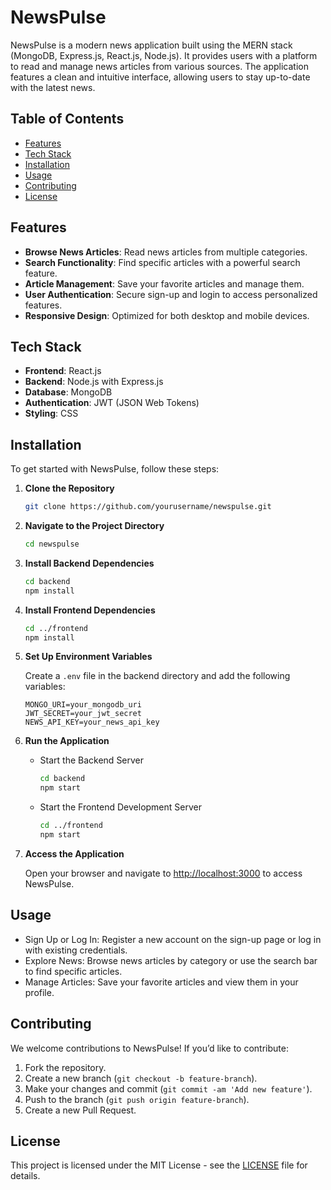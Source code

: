 # NewsPulse

NewsPulse is a modern news application built using the MERN stack (MongoDB, Express.js, React.js, Node.js). It provides users with a platform to read and manage news articles from various sources. The application features a clean and intuitive interface, allowing users to stay up-to-date with the latest news.

## Table of Contents

- [Features](#features)
- [Tech Stack](#tech-stack)
- [Installation](#installation)
- [Usage](#usage)
- [Contributing](#contributing)
- [License](#license)

## Features

- **Browse News Articles**: Read news articles from multiple categories.
- **Search Functionality**: Find specific articles with a powerful search feature.
- **Article Management**: Save your favorite articles and manage them.
- **User Authentication**: Secure sign-up and login to access personalized features.
- **Responsive Design**: Optimized for both desktop and mobile devices.

## Tech Stack

- **Frontend**: React.js
- **Backend**: Node.js with Express.js
- **Database**: MongoDB
- **Authentication**: JWT (JSON Web Tokens)
- **Styling**: CSS

## Installation

To get started with NewsPulse, follow these steps:

1. **Clone the Repository**

   ```bash
   git clone https://github.com/yourusername/newspulse.git
   ```

2. **Navigate to the Project Directory**

   ```bash
   cd newspulse
   ```

3. **Install Backend Dependencies**

   ```bash
   cd backend
   npm install
   ```

4. **Install Frontend Dependencies**

   ```bash
   cd ../frontend
   npm install
   ```

5. **Set Up Environment Variables**

   Create a `.env` file in the backend directory and add the following variables:

   ```env
   MONGO_URI=your_mongodb_uri
   JWT_SECRET=your_jwt_secret
   NEWS_API_KEY=your_news_api_key
   ```

6. **Run the Application**

   - Start the Backend Server

     ```bash
     cd backend
     npm start
     ```

   - Start the Frontend Development Server

     ```bash
     cd ../frontend
     npm start
     ```

7. **Access the Application**

   Open your browser and navigate to [http://localhost:3000](http://localhost:3000) to access NewsPulse.

## Usage

- Sign Up or Log In: Register a new account on the sign-up page or log in with existing credentials.
- Explore News: Browse news articles by category or use the search bar to find specific articles.
- Manage Articles: Save your favorite articles and view them in your profile.

## Contributing

We welcome contributions to NewsPulse! If you’d like to contribute:

1. Fork the repository.
2. Create a new branch (`git checkout -b feature-branch`).
3. Make your changes and commit (`git commit -am 'Add new feature'`).
4. Push to the branch (`git push origin feature-branch`).
5. Create a new Pull Request.

## License

This project is licensed under the MIT License - see the [LICENSE](LICENSE) file for details.
